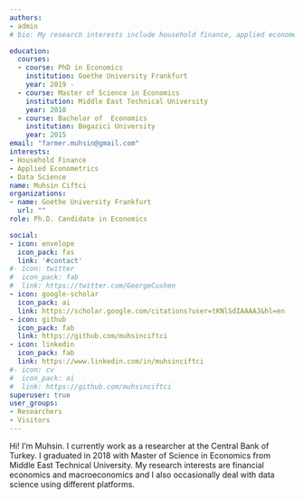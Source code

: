 ```yaml
---
authors:
- admin
# bio: My research interests include household finance, applied econometrics and data science.

education:
  courses:
  - course: PhD in Economics
    institution: Goethe University Frankfurt
    year: 2019 - 
  - course: Master of Science in Economics
    institution: Middle East Technical University
    year: 2018
  - course: Bachelor of  Economics
    institution: Bogazici University
    year: 2015
email: "farmer.muhsin@gmail.com"
interests:
- Household Finance
- Applied Econometrics
- Data Science 
name: Muhsin Ciftci
organizations:
- name: Goethe University Frankfurt
  url: ""
role: Ph.D. Candidate in Economics

social:
- icon: envelope
  icon_pack: fas
  link: '#contact'
#- icon: twitter
#  icon_pack: fab
#  link: https://twitter.com/GeorgeCushen
- icon: google-scholar
  icon_pack: ai
  link: https://scholar.google.com/citations?user=tKNlSdIAAAAJ&hl=en
- icon: github
  icon_pack: fab
  link: https://github.com/muhsinciftci
- icon: linkedin
  icon_pack: fab
  link: https://www.linkedin.com/in/muhsinciftci
#- icon: cv
#  icon_pack: ai
#  link: https://github.com/muhsinciftci
superuser: true
user_groups:
- Researchers
- Visitors
---
```


Hi! I’m Muhsin. I currently work as a researcher at the Central Bank of Turkey. I graduated in 2018 with Master of Science in Economics from Middle East Technical University. My research interests are financial economics and macroeconomics and I also occasionally deal with data science using different platforms.


